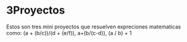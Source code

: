 # 3Proyectos
Estos son tres mini proyectos que resuelven expreciones matematicas como: (a + (b/c))/(d + (e/f)), a+(b/(c-d)), (a / b) + 1

